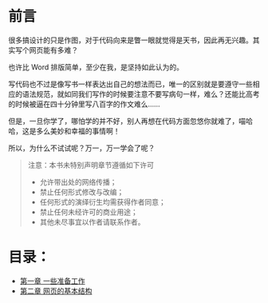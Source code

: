 前言
===

很多搞设计的只是作图，对于代码向来是瞥一眼就觉得是天书，因此再无兴趣。其实写个网页能有多难？

也许比 Word 排版简单，至少在我，是坚持如此认为的。

写代码也不过是像写书一样表达出自己的想法而已，唯一的区别就是要遵守一些相应的语法规范，就如同我们写作的时候要注意不要写病句一样，难么？还能比高考的时候被逼在四十分钟里写八百字的作文难么……

但是，一旦你学了，哪怕学的并不好，别人再想在代码方面忽悠你就难了，喵哈哈，这是多么美妙和幸福的事情啊！

所以，为什么不试试呢？万一，万一学会了呢？

> 注意：本书未特别声明章节遵循如下许可
> 
> * 允许带出处的网络传播；
> * 禁止任何形式修改与改编；
> * 任何形式的演绎衍生均需获得作者同意；
> * 禁止任何未经许可的商业用途；
> * 其他未尽事宜以作者请联系作者。

目录：
===

* [第一章 一些准备工作]()
* [第二章 网页的基本结构]()